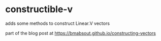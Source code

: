 # constructible-v
adds some methods to construct Linear.V vectors

part of the blog post at https://bmabsout.github.io/constructing-vectors

